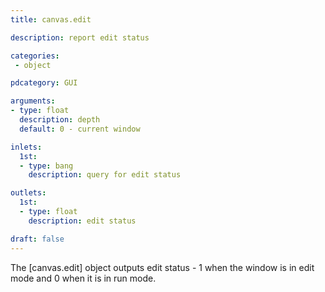 ```yaml
---
title: canvas.edit

description: report edit status

categories:
 - object

pdcategory: GUI

arguments:
- type: float
  description: depth
  default: 0 - current window

inlets:
  1st:
  - type: bang
    description: query for edit status

outlets:
  1st:
  - type: float
    description: edit status

draft: false
---
```


The [canvas.edit] object outputs edit status - 1 when the window is in edit mode and 0 when it is in run mode.
